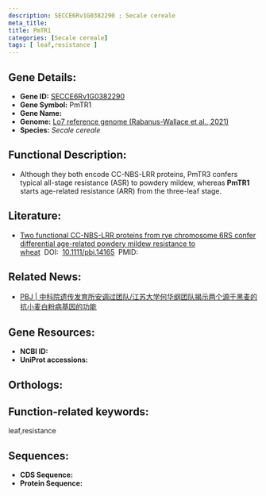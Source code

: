```yaml
---
description: SECCE6Rv1G0382290 ; Secale cereale
meta_title:
title: PmTR1
categories: [Secale cereale]
tags: [ leaf,resistance ]
---
```


## Gene Details:
- **Gene ID:**	[SECCE6Rv1G0382290]()
- **Gene Symbol:** PmTR1
- **Gene Name:** 
- **Genome:** [Lo7 reference genome (Rabanus-Wallace et al., 2021)]()
- **Species:** *Secale cereale*

## Functional Description:
   - Although they both encode CC-NBS-LRR proteins, PmTR3 confers typical all-stage resistance (ASR) to powdery mildew, whereas **PmTR1** starts age-related resistance (ARR) from the three-leaf stage.

## Literature:
   - [Two functional CC-NBS-LRR proteins from rye chromosome 6RS confer differential age-related powdery mildew resistance to wheat]( https://onlinelibrary.wiley.com/doi/full/10.1111/pbi.14165)&nbsp;&nbsp;DOI:&nbsp;&nbsp;[10.1111/pbi.14165](https://onlinelibrary.wiley.com/doi/full/10.1111/pbi.14165)&nbsp;&nbsp;PMID:&nbsp;&nbsp;[](https://pubmed.ncbi.nlm.nih.gov//)

## Related News:
   - [PBJ | 中科院遗传发育所安调过团队/江苏大学何华纲团队揭示两个源于黑麦的抗小麦白粉病基因的功能](https://mp.weixin.qq.com/s?__biz=Mzg3MDEwNDEyMg==&mid=2247555249&idx=2&sn=45ac50bb02d0d8ab423cc8fe4643abe9&chksm=9930b71b0b77fb1fa81177d313d10d0f4cd265f0c649380551d32e3f52e81cd0b0b1fc8eb39a&scene=27#wechat_redirect)

## Gene Resources:
- **NCBI ID:** [](https://www.ncbi.nlm.nih.gov/gene/?term=)
- **UniProt accessions:** [](https://www.uniprot.org/uniprotkb//entry)

## Orthologs:


## Function-related keywords:
leaf,resistance

## Sequences:
- **CDS Sequence:**
- **Protein Sequence:**
